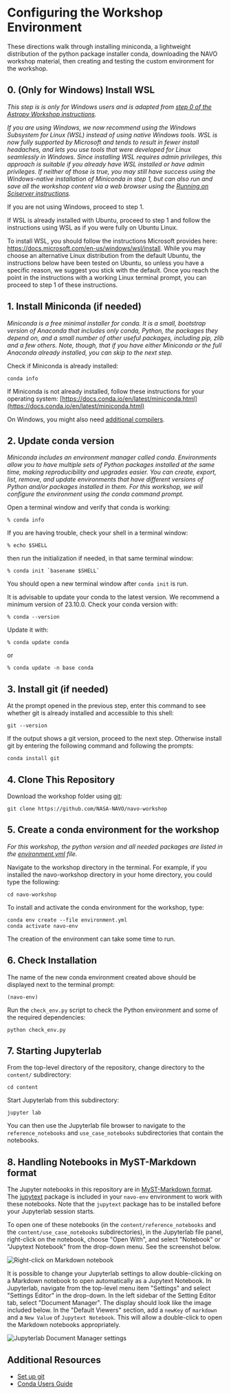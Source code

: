 # Configuring the Workshop Environment
These directions walk through installing miniconda, a lightweight distribution of the python package installer conda, downloading the NAVO workshop material, then creating and testing the custom environment for the  workshop.

## 0. (Only for Windows) Install WSL

*This step is is only for Windows users and is adapted from [step 0 of the Astropy Workshop instructions](https://github.com/astropy/astropy-workshop/blob/main/00-Install_and_Setup/README.md#0-only-for-windows-install-wsl).*

*If you are using Windows, we now recommend using the Windows Subsystem for Linux (WSL) instead of using native Windows tools. WSL is now fully supported by Microsoft and tends to result in fewer install headaches, and lets you use tools that were developed for Linux seamlessly in Windows.  Since installing WSL requires admin privileges, this approach is suitable if you already have WSL installed or have admin privileges.  If neither of those is true,  you may still have success using the Windows-native installation of Miniconda in step 1, but can also run and save all the workshop content via a web browser using the [Running on Sciserver instructions](https://github.com/NASA-NAVO/navo-workshop#running-on-sciserver).* 

If you are not using Windows, proceed to step 1.

If WSL is already installed with Ubuntu, proceed to step 1 and follow the instructions using WSL as if you were fully on Ubuntu Linux.

To install WSL, you should follow the instructions Microsoft provides here: https://docs.microsoft.com/en-us/windows/wsl/install. While you may choose an alternative Linux distribution from the default Ubuntu, the instructions below have been tested on Ubuntu, so unless you have a specific reason, we suggest you stick with the default.  Once you reach the point in the instructions with a working Linux terminal prompt, you can proceed to step 1 of these instructions.

## 1. Install Miniconda (if needed)

*Miniconda is a free minimal installer for conda. It is a small, bootstrap
version of Anaconda that includes only conda, Python, the packages they depend
on, and a small number of other useful packages, including pip, zlib and a few
others. Note, though, that if you have either Miniconda or the full Anaconda
already installed, you can skip to the next step.*

Check if Miniconda is already installed:

```console
conda info
```

If Miniconda is not already installed, follow these instructions for your
operating system: [https://docs.conda.io/en/latest/miniconda.html](https://docs.conda.io/en/latest/miniconda.html)

On Windows, you might also need
[additional compilers](https://github.com/conda/conda-build/wiki/Windows-Compilers).

## 2. Update conda version

*Miniconda includes an environment manager called conda. Environments
allow you to have multiple sets of Python packages installed at the same
time, making reproducibility and upgrades easier. You can create,
export, list, remove, and update environments that have different versions of
Python and/or packages installed in them. For this workshop, we will configure the environment using the conda command prompt.*

Open a terminal window and verify that conda is working:

    % conda info

If you are having trouble, check your shell in a terminal window:

    % echo $SHELL

then run the initialization if needed, in that same terminal window:

    % conda init `basename $SHELL`

You should open a new terminal window after `conda init` is run.

It is advisable to update your conda to the latest version. We recommend a minimum
version of 23.10.0. Check your conda version with:

    % conda --version

Update it with:

    % conda update conda

or

    % conda update -n base conda


## 3. Install git (if needed)

At the prompt opened in the previous step, enter this command to see whether git is already installed and accessible to this shell:

```console
git --version
```

If the output shows a git version, proceed to the next step.  Otherwise install git by entering the following command and following the prompts:

```console
conda install git
```

## 4. Clone This Repository

Download the workshop folder using
[git](https://help.github.com/articles/set-up-git/):

```console
git clone https://github.com/NASA-NAVO/navo-workshop
```

## 5. Create a conda environment for the workshop

*For this workshop, the python version and all needed packages are listed in the
[environment.yml](https://github.com/NASA-NAVO/navo-workshop/blob/main/environment.yml) file.*

Navigate to the workshop directory in the terminal. For example, if you installed
the navo-workshop directory in your home directory, you could type the
following:

```console
cd navo-workshop
```

To install and activate the conda environment for the workshop, type:

```console
conda env create --file environment.yml
conda activate navo-env
```

The creation of the environment can take some time to run.

## 6. Check Installation

The name of the new conda environment created above should be displayed next
to the terminal prompt:

```console
(navo-env)
```

Run the `check_env.py` script to check the Python environment and some of the
required dependencies:

```console
python check_env.py
```

## 7. Starting Jupyterlab

From the top-level directory of the repository, change directory to the
`content/` subdirectory:

```console
cd content
```

Start Jupyterlab from this subdirectory:

```console
jupyter lab
```

You can then use the Jupyterlab file browser to navigate to the
`reference_notebooks` and `use_case_notebooks` subdirectories that contain
the notebooks.

## 8. Handling Notebooks in MyST-Markdown format

The Jupyter notebooks in this repository are in
[MyST-Markdown format](https://myst-nb.readthedocs.io/en/v0.13.2/use/markdown.html).
The [jupytext](https://jupytext.readthedocs.io/en/latest/index.html) package is
included in your `navo-env` environment to work with these notebooks. Note that
the `jupytext` package has to be installed before your Jupyterlab session starts.

To open one of these notebooks (in the `content/reference_notebooks` and the
`content/use_case_notebooks` subdirectories), in the Jupyterlab file panel,
right-click on the notebook, choose "Open With", and select "Notebook" or
"Jupytext Notebook" from the drop-down menu. See the screenshot below.

![Right-click on Markdown notebook](_static/jupytext_rightclick.png "Open With Notebook")

It is possible to change your Jupyterlab settings to allow double-clicking on a
Markdown notebook to open automatically as a Jupytext Notebook. In Jupyterlab,
navigate from the top-level menu item "Settings" and select "Settings Editor"
in the drop-down. In the left sidebar of the Setting Editor tab, select
"Document Manager". The display should look like the image included below. In
the "Default Viewers" section, add a `newKey` of `markdown` and a `New Value`
of `Jupytext Notebook`. This will allow a double-click to open the Markdown
notebooks appropriately.

![Jupyterlab Document Manager settings](_static/jupytext_settings.png "Open Notebooks with Jupytext")

## Additional Resources

- [Set up git](https://help.github.com/articles/set-up-git/)
- [Conda Users Guide](https://docs.conda.io/projects/conda/en/latest/user-guide/)
